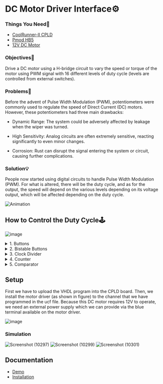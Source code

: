# DC Motor Driver Interface⚙️

### Things You Need🎒
- <a href="https://www.xilinx.com/publications/products/cpld/coolrunnerii-product-brief.pdf"> CoolRunner-II CPLD </a>
- <a href="https://digilent.com/reference/pmod/pmodhb5/reference-manual?redirect=1"> Pmod HB5 </a>
- <a href="https://digilent.com/shop/dc-motor-gearbox-1-19-gear-ratio-custom-12v-motor-designed-for-digilent-robot-kits/"> 12V DC Motor </a>

### Objectives🎯
Drive a DC motor using a H-bridge circuit to vary the speed or torque of the motor using PWM signal with 16 different levels of duty cycle (levels are controlled from external switches).

### Problems🚨
Before the advent of Pulse Width Modulation (PWM), potentiometers were commonly used to regulate the speed of Direct Current (DC) motors. However, these potentiometers had three main drawbacks:

- Dynamic Range: The system could be adversely affected by leakage when the wiper was turned.

- High Sensitivity: Analog circuits are often extremely sensitive, reacting significantly to even minor changes.

- Corrosion: Rust can disrupt the signal entering the system or circuit, causing further complications.

### Solution💡
People now started using digital circuits to handle Pulse Width Modulation (PWM). For what is altered, there will be the duty cycle, and as for the output, the speed will depend on the various levels depending on its voltage output, which will be affected depending on the duty cycle.

![Animation](https://github.com/kev-nat/DC-Motor-Driver-Interface/assets/97384711/58d82f5f-f5f7-4bea-85d6-762e97fb357e)

## How to Control the Duty Cycle🕹️
![image](https://github.com/kev-nat/DC-Motor-Driver-Interface/assets/97384711/1115b11c-30ee-4467-af3b-52cdcea37e06)

<details>
<summary> 1. Buttons </summary>
  There will be 2 buttons of which will be used in the CoolRunner-II CPLD to change the PWM of the DC motor. One of the buttons will allow the speed to accelerate, and the other will reset the system.

  ![image](https://github.com/kev-nat/DC-Motor-Driver-Interface/assets/97384711/80056a4f-db29-4b28-9306-704853b2eb92)
  
</details>

<details>
<summary> 2. Bistable Buttons </summary>
On the bistable button, there are 3 inputs from the button, a clock divider output, and a reset. The output button will then be used to control the PWM for the DC motor. In this bistable button there are two states where the button is pressed and the button is not pressed. If the button is pressed, there will be output 1, if not pressed, the output will be 0. The output of the bistable button will be connected to the clock enable input on counter A.

![image](https://github.com/kev-nat/DC-Motor-Driver-Interface/assets/97384711/2df596d0-19fe-4c8e-9b6a-72c9eecbd977)
  
</details>

<details>
<summary> 3. Clock Divider </summary>
Clock Divider has 2 inputs, namely the MHz clock taken from CoolRunner-II CPLD and Reset. And ClockDivOut works to divide the clock signal. The clock divider will divide the clock from the input so that the
output of the clock is not speed and will be around 2KHz to drive the DC motor. Within the Clock divider, 2 signals are created, the counter as integers 1 to 4000 inside the counter, and the tmp signal which is coupled to the ClockDivOut output. In the Clock Divider process, the clock that gets the input from will make the counter inside the Clock divider go up to 2000, where then the output will give a high signal until the counter is at 4000, reset to 1, and at the same time make the output low.

![image](https://github.com/kev-nat/DC-Motor-Driver-Interface/assets/97384711/6d107d64-1a21-44c6-b79c-7592f6af0c23)
  
</details>

<details>
<summary> 4. Counter </summary>
  
  Counter A:
  Each time Counter A gets from the pressed button, the signal connected to the output will add 1 bit up to 1111. If the output is 1111 and the button is pressed, the output will return to 0000. But, if the     reset button is pressed, the counter will return to 0000.
  
  Counter B
  Each time Counter B gets input from the clock divider, the output signal will add 1 bit up to 1111. Once the output reaches 1111, the counter will then flip to 0000 and repeat as long as there is an input clock. If the reset button is pressed, the counter will return to 0000.

![image](https://github.com/kev-nat/DC-Motor-Driver-Interface/assets/97384711/94218d8d-ddf0-4c8a-80e5-564235a9e957)

</details>

<details>
<summary> 5. Comparator </summary>
The comparator compares the output of Counter A and Counter B to get the PWM. Inside, the process is that if the output of Counter A is greater than Counter B, it means that the comparator will give a high output, otherwise the output will be low. The comparator can compare the 2 comparators because both counters A and B are connected to the same clock divider, and the 2 output counters will give the same output every second. Since both counters are 4 bit equal, there will be 16 different speed levels.

![image](https://github.com/kev-nat/DC-Motor-Driver-Interface/assets/97384711/8aeb00d4-dd62-48a0-a684-e0c0c2b4729a)
  
</details>

## Setup
First we have to upload the VHDL program into the CPLD board. Then, we install the motor driver (as shown in figure) to the channel that we have programmed in the ucf file. Because this DC motor requires 12V to operate, we need an external power supply which we can provide via the blue terminal available on the motor driver.

![image](https://github.com/kev-nat/DC-Motor-Driver-Interface/assets/97384711/3d5bba2f-3c62-4fa6-8b05-2a55a8e6b15a)

### Simulation
![Screenshot (10297)](https://github.com/kev-nat/DC-Motor-Driver-Interface/assets/97384711/1ba625bb-fea6-4161-9da8-c6bd34eded3d)
![Screenshot (10299)](https://github.com/kev-nat/DC-Motor-Driver-Interface/assets/97384711/e2ca6250-2e20-4e2e-bbc7-2c427e4ed9fc)
![Screenshot (10301)](https://github.com/kev-nat/DC-Motor-Driver-Interface/assets/97384711/335935bb-daba-47e7-bca7-6612559091fe)

## Documentation
- <a href="https://youtube.com/shorts/nYx9Fdc90hw"> Demo </a>
- <a href="https://youtube.com/shorts/EZm1UH0z-bI"> Installation </a>
